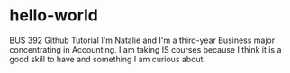 # hello-world
BUS 392 Github Tutorial
I'm Natalie and I'm a third-year Business major concentrating in Accounting. I am taking IS courses because I think it is a good skill to have and something I am curious about. 
